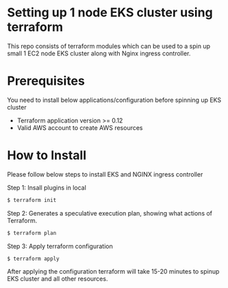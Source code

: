 # Setting up 1 node EKS cluster using terraform

This repo consists of terraform modules which can be used to a spin up small 1 EC2 node EKS cluster along with Nginx ingress controller.

# Prerequisites 
You need to install below applications/configuration before spinning up EKS cluster
- Terraform application version \>= 0.12
- Valid AWS account to create AWS resources

# How to Install
Please follow below steps to install EKS and NGINX ingress controller

Step 1:
Insall plugins in local

```sh
$ terraform init
```

Step 2:
Generates a speculative execution plan, showing what actions of Terraform.
```sh
$ terraform plan
```
Step 3: Apply terraform configuration 
```sh
$ terraform apply
```

After applying the configuration terraform will take 15-20 minutes to spinup EKS cluster and all other resources.


